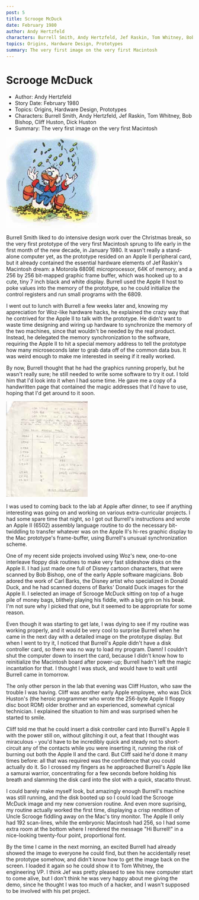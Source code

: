 ```yaml
---
post: 5
title: Scrooge McDuck
date: February 1980
author: Andy Hertzfeld
characters: Burrell Smith, Andy Hertzfeld, Jef Raskin, Tom Whitney, Bob Bishop, Cliff Huston, Dick Huston
topics: Origins, Hardware Design, Prototypes
summary: The very first image on the very first Macintosh
---
```


# Scrooge McDuck
* Author: Andy Hertzfeld
* Story Date: February 1980
* Topics: Origins, Hardware Design, Prototypes
* Characters: Burrell Smith, Andy Hertzfeld, Jef Raskin, Tom Whitney, Bob Bishop, Cliff Huston, Dick Huston
* Summary: The very first image on the very first Macintosh

![This image is similar to the first image ever displayed on a Macintosh](images/Macintosh/scrooge.jpg) 
    
Burrell Smith liked to do intensive design work over the Christmas break, so the very first prototype of the very first Macintosh sprung to life early in the first month of the new decade, in January 1980.  It wasn't really a stand-alone computer yet, as the prototype resided on an Apple II peripheral card, but it already contained the essential hardware elements of Jef Raskin's Macintosh dream: a Motorola 6809E microprocessor, 64K of memory, and a 256 by 256 bit-mapped graphic frame buffer, which was hooked up to a cute, tiny 7 inch black and white display.  Burrell used the Apple II host to poke values into the memory of the prototype, so he could initialize the control registers and run small programs with the 6809.

I went out to lunch with Burrell a few weeks later and, knowing my appreciation for Woz-like hardware hacks, he explained the crazy way that he contrived for the Apple II to talk with the prototype.  He didn't want to waste time designing and wiring up hardware to synchronize the memory of the two machines, since that wouldn't be needed by the real product.  Instead, he delegated the memory synchronization to the software, requiring the Apple II to hit a special memory address to tell the prototype how many microseconds later to grab data off of the common data bus.   It was weird enough to make me interested in seeing if it really worked.

By now, Burrell thought that he had the graphics running properly, but he wasn't really sure; he still needed to write some software to try it out.  I told him that I'd look into it when I had some time. He gave me a copy of a handwritten page that contained the magic addresses that I'd have to use, hoping that I'd get around to it soon.

![](images/Macintosh/burrelldma_t.jpg)

I was used to coming back to the lab at Apple after dinner, to see if anything interesting was going on and working on various extra-curricular projects.  I had some spare time that night, so I got out Burrell's instructions and wrote an Apple II (6502) assembly language routine to do the necessary bit-twiddling to transfer whatever was on the Apple II's hi-res graphic display to the Mac prototype's frame-buffer, using Burrell's unusual synchronization scheme.

One of my recent side projects involved using Woz's new, one-to-one interleave floppy disk routines to make very fast slideshow disks on the Apple II.  I had just made one full of Disney cartoon characters, that were scanned by Bob Bishop, one of the early Apple software magicians.  Bob adored the work of Carl Barks, the Disney artist who specialized in Donald Duck, and he had scanned dozens of Barks' Donald Duck images for the Apple II.  I selected an image of Scrooge McDuck sitting on top of a huge pile of money bags, blithely playing his fiddle, with a big grin on his beak. I'm not sure why I picked that one, but it seemed to be appropriate for some reason.

Even though it was starting to get late, I was dying to see if my routine was working properly, and it would be very cool to surprise Burrell when he came in the next day with a detailed image on the prototype display.  But when I went to try it, I noticed that Burrell's Apple didn't have a disk controller card, so there was no way to load my program.  Damn! I couldn't shut the computer down to insert the card, because I didn't know how to reinitialize the Macintosh board after power-up; Burrell hadn't left the magic incantation for that.  I thought I was stuck, and would have to wait until Burrell came in tomorrow.

The only other person in the lab that evening was Cliff Huston, who saw the trouble I was having.  Cliff was another early Apple employee, who was Dick Huston's (the heroic programmer who wrote the 256-byte Apple II floppy disc boot ROM) older brother and an experienced, somewhat cynical technician.  I explained the situation to him and was surprised when he started to smile.

Cliff told me that he could insert a disk controller card into Burrell's Apple II with the power still on, without glitching it out, a feat that I thought was miraculous - you'd have to be incredibly quick and steady not to short-circuit any of the contacts while you were inserting it, running the risk of burning out both the Apple II and the card.  But Cliff said he'd done it many times before: all that was required was the confidence that you could actually do it.  So I crossed my fingers as he approached Burrell's Apple like a samurai warrior, concentrating for a few seconds before holding his breath and slamming the disk card into the slot with a quick, stacatto thrust.

I could barely make myself look, but amazingly enough Burrell's machine was still running, and the disk booted up so I could load the Scrooge McDuck image and my new conversion routine.  And even more suprising, my routine actually worked the first time, displaying a crisp rendition of Uncle Scrooge fiddling away on the Mac's tiny monitor.   The Apple II only had 192 scan-lines, while the embryonic Macintosh had 256, so I had some extra room at the bottom where I rendered the message "Hi Burrell!" in a nice-looking twenty-four point, proportional font.

By the time I came in the next morning, an excited Burrell had already showed the image to everyone he could find, but then he accidentally reset the prototype somehow, and didn't know how to get the image back on the screen.  I loaded it again so he could show it to Tom Whitney, the engineering VP.  I think Jef was pretty pleased to see his new computer start to come alive, but I don't think he was very happy about me giving the demo, since he thought I was too much of a hacker, and I wasn't supposed to be involved with his pet project.